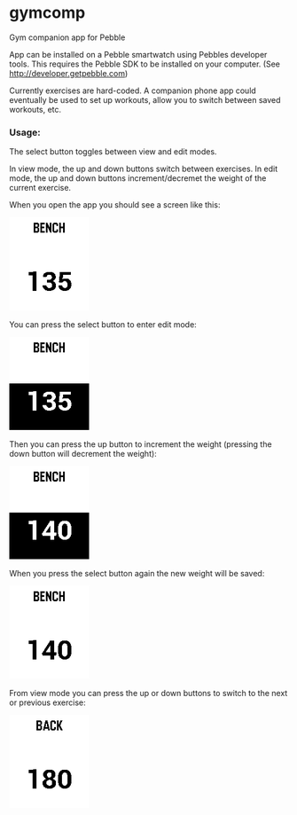 # gymcomp
Gym companion app for Pebble

App can be installed on a Pebble smartwatch using Pebbles developer tools.  This requires the Pebble SDK to be installed on your computer.  (See http://developer.getpebble.com)

Currently exercises are hard-coded.  A companion phone app could eventually be used to set up workouts, allow you to switch between saved workouts, etc.

### Usage:

The select button toggles between view and edit modes.

In view mode, the up and down buttons switch between exercises.
In edit mode, the up and down buttons increment/decremet the weight of the current exercise.

When you open the app you should see a screen like this:

![screenshot](screenshots/start.png)

You can press the select button to enter edit mode:

![edit mode](screenshots/edit_mode.png)

Then you can press the up button to increment the weight (pressing the down button will decrement the weight):

![increment](screenshots/increment.png)

When you press the select button again the new weight will be saved:

![saved](screenshots/saved.png)

From view mode you can press the up or down buttons to switch to the next or previous exercise:

![next exercise](screenshots/next_exercise.png)
